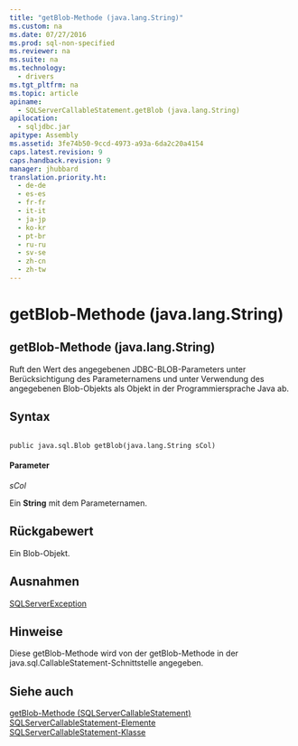 ```yaml
---
title: "getBlob-Methode (java.lang.String)"
ms.custom: na
ms.date: 07/27/2016
ms.prod: sql-non-specified
ms.reviewer: na
ms.suite: na
ms.technology: 
  - drivers
ms.tgt_pltfrm: na
ms.topic: article
apiname: 
  - SQLServerCallableStatement.getBlob (java.lang.String)
apilocation: 
  - sqljdbc.jar
apitype: Assembly
ms.assetid: 3fe74b50-9ccd-4973-a93a-6da2c20a4154
caps.latest.revision: 9
caps.handback.revision: 9
manager: jhubbard
translation.priority.ht: 
  - de-de
  - es-es
  - fr-fr
  - it-it
  - ja-jp
  - ko-kr
  - pt-br
  - ru-ru
  - sv-se
  - zh-cn
  - zh-tw
---
```

# getBlob-Methode (java.lang.String)
    
## getBlob\-Methode \(java.lang.String\)  
 Ruft den Wert des angegebenen JDBC\-BLOB\-Parameters unter Berücksichtigung des Parameternamens und unter Verwendung des angegebenen Blob\-Objekts als Objekt in der Programmiersprache Java ab.  
  
## Syntax  
  
```  
  
public java.sql.Blob getBlob(java.lang.String sCol)  
```  
  
#### Parameter  
 *sCol*  
  
 Ein **String** mit dem Parameternamen.  
  
## Rückgabewert  
 Ein Blob\-Objekt.  
  
## Ausnahmen  
 [SQLServerException](../content/SQLServerException-Class.md)  
  
## Hinweise  
 Diese getBlob\-Methode wird von der getBlob\-Methode in der java.sql.CallableStatement\-Schnittstelle angegeben.  
  
## Siehe auch  
 [getBlob-Methode &#40;SQLServerCallableStatement&#41;](../content/getBlob-Method--SQLServerCallableStatement-.md)   
 [SQLServerCallableStatement-Elemente](../content/SQLServerCallableStatement-Members.md)   
 [SQLServerCallableStatement-Klasse](../content/SQLServerCallableStatement-Class.md)  
  
  